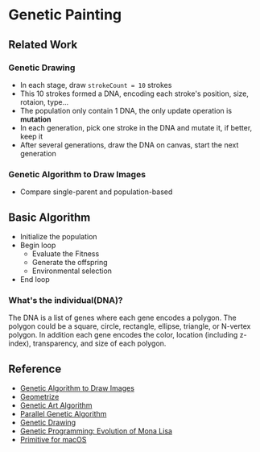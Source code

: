 # Genetic Painting

## Related Work
### Genetic Drawing

* In each stage, draw `strokeCount = 10` strokes
* This 10 strokes formed a DNA, encoding each stroke's position, size, rotaion, type...
* The population only contain 1 DNA, the only update operation is **mutation**
* In each generation, pick one stroke in the DNA and mutate it, if better, keep it
* After several generations, draw the DNA on canvas, start the next generation

### Genetic Algorithm to Draw Images

* Compare single-parent and population-based



## Basic Algorithm

* Initialize the population
* Begin loop
  * Evaluate the Fitness
  * Generate the offspring
  * Environmental selection
* End loop

### What's the individual(DNA)? 

The DNA is a list of genes where each gene encodes a polygon. The polygon could be a square, circle, rectangle, ellipse, triangle, or N-vertex polygon. In addition each gene encodes the color, location (including z-index), transparency, and size of each polygon.

## Reference

* [Genetic Algorithm to Draw Images](https://kennycason.com/posts/2016-06-01-genetic-algorithm-draw-images.html)
* [Geometrize](https://www.geometrize.co.uk/)
* [Genetic Art Algorithm](https://blog.4dcu.be/programming/2020/01/12/Genetic-Art-Algorithm.html)
* [Parallel Genetic Algorithm](https://medium.com/swlh/parallel-genetic-algorithm-3d3314c8373c#:~:text=%20Parallel%20Genetic%20Algorithm%20%201%20Concept%20of,simply%20instruct%20multiple%20processors%20to%20create...%20More%20)
* [Genetic Drawing](https://github.com/anopara/genetic-drawing)
* [Genetic Programming: Evolution of Mona Lisa](https://rogerjohansson.blog/2008/12/07/genetic-programming-evolution-of-mona-lisa/)
* [Primitive for macOS](https://primitive.lol/)